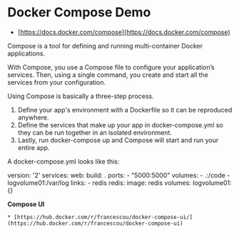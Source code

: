Docker Compose Demo 
====================

* [https://docs.docker.com/compose](https://docs.docker.com/compose)

Compose is a tool for defining and running multi-container Docker applications. 

With Compose, you use a Compose file to configure your application’s services. Then, using a single command, you create and start all the services from your configuration. 

Using Compose is basically a three-step process.

1. Define your app's environment with a Dockerfile so it can be reproduced anywhere.
1. Define the services that make up your app in docker-compose.yml so they can be run together in an isolated environment.
1. Lastly, run docker-compose up and Compose will start and run your entire app.

A docker-compose.yml looks like this:

version: '2'
services:
  web:
    build: .
    ports:
    - "5000:5000"
    volumes:
    - .:/code
    - logvolume01:/var/log
    links:
    - redis
  redis:
    image: redis
volumes:
  logvolume01: {}


**Compose UI**

    * [https://hub.docker.com/r/francescou/docker-compose-ui/](https://hub.docker.com/r/francescou/docker-compose-ui)
